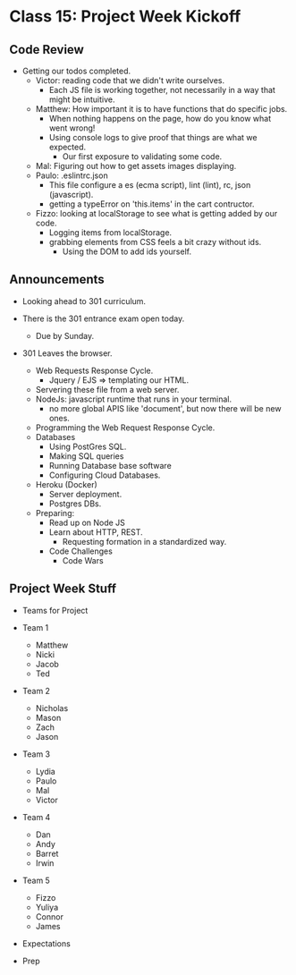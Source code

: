 # Class 15: Project Week Kickoff

## Code Review

- Getting our todos completed.
  - Victor: reading code that we didn't write ourselves.
    - Each JS file is working together, not necessarily in a way that might be intuitive.
  - Matthew: How important it is to have functions that do specific jobs.
    - When nothing happens on the page, how do you know what went wrong!
    - Using console logs to give proof that things are what we expected.
      - Our first exposure to validating some code.
  - Mal: Figuring out how to get assets images displaying.
  - Paulo: .eslintrc.json
    - This file configure a es (ecma script), lint (lint), rc, json (javascript).
    - getting a typeError on 'this.items' in the cart contructor.
  - Fizzo: looking at localStorage to see what is getting added by our code.
    - Logging items from localStorage.
    - grabbing elements from CSS feels a bit crazy without ids.
      - Using the DOM to add ids yourself.

## Announcements

- Looking ahead to 301 curriculum.
- There is the 301 entrance exam open today.
  - Due by Sunday.

- 301 Leaves the browser.
  - Web Requests Response Cycle.
    - Jquery / EJS => templating our HTML.
  - Servering these file from a web server.
  - NodeJs: javascript runtime that runs in your terminal.
    - no more global APIS like 'document', but now there will be new ones.
  - Programming the Web Request Response Cycle.
  - Databases
    - Using PostGres SQL.
    - Making SQL queries
    - Running Database base software
    - Configuring Cloud Databases.
  - Heroku (Docker)
    - Server deployment.
    - Postgres DBs.
  - Preparing:
    - Read up on Node JS
    - Learn about HTTP, REST.
      - Requesting formation in a standardized way.
    - Code Challenges
      - Code Wars

## Project Week Stuff

- Teams for Project

- Team 1
  - Matthew
  - Nicki
  - Jacob
  - Ted

- Team 2
  - Nicholas
  - Mason
  - Zach
  - Jason

- Team 3
  -  Lydia
  -  Paulo
  -  Mal
  -  Victor

- Team 4
  - Dan
  - Andy
  - Barret
  - Irwin
  
- Team 5
  - Fizzo
  - Yuliya
  - Connor
  - James

- Expectations
- Prep
